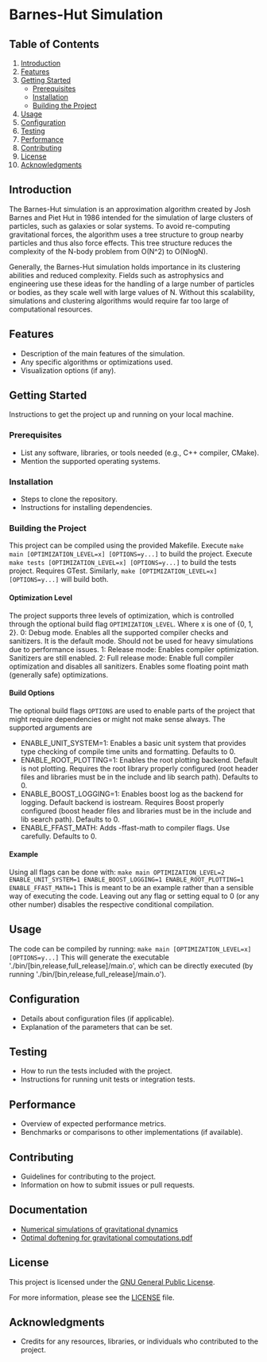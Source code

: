 # Barnes-Hut Simulation

## Table of Contents
1. [Introduction](#introduction)
2. [Features](#features)
3. [Getting Started](#getting-started)
    - [Prerequisites](#prerequisites)
    - [Installation](#installation)
    - [Building the Project](#building-the-project)
4. [Usage](#usage)
5. [Configuration](#configuration)
6. [Testing](#testing)
7. [Performance](#performance)
8. [Contributing](#contributing)
9. [License](#license)
10. [Acknowledgments](#acknowledgments)

## Introduction
The Barnes-Hut simulation is an approximation algorithm created by Josh Barnes and Piet Hut in 1986 intended for the simulation of large clusters of particles, such as galaxies or solar systems. To avoid re-computing gravitational forces, the algorithm uses a tree structure to group nearby particles and thus also force effects. This tree structure reduces the complexity of the N-body problem from O(N^2) to O(NlogN).

Generally, the Barnes-Hut simulation holds importance in its clustering abilities and reduced complexity. Fields such as astrophysics and engineering use these ideas for the handling of a large number of particles or bodies, as they scale well with large values of N. Without this scalability, simulations and clustering algorithms would require far too large of computational resources.

## Features
- Description of the main features of the simulation.
- Any specific algorithms or optimizations used.
- Visualization options (if any).

## Getting Started
Instructions to get the project up and running on your local machine.

### Prerequisites
- List any software, libraries, or tools needed (e.g., C++ compiler, CMake).
- Mention the supported operating systems.

### Installation
- Steps to clone the repository.
- Instructions for installing dependencies.

### Building the Project

This project can be compiled using the provided Makefile.
Execute `make main [OPTIMIZATION_LEVEL=x] [OPTIONS=y...]` to build the project.
Execute `make tests [OPTIMIZATION_LEVEL=x] [OPTIONS=y...]` to build the tests
project. Requires GTest.
Similarly, `make [OPTIMIZATION_LEVEL=x] [OPTIONS=y...]` will build both.

#### Optimization Level

The project supports three levels of optimization, which is controlled through
the optional build flag `OPTIMIZATION_LEVEL`. Where x is one of {0, 1, 2}.
0: Debug mode. Enables all the supported compiler checks and sanitizers. It is
the default mode. Should not be used for heavy simulations due to performance
issues.
1: Release mode: Enables compiler optimization. Sanitizers are still
enabled.
2: Full release mode: Enable full compiler optimization and disables all sanitizers. Enables some floating point math (generally safe) optimizations.

#### Build Options
The optional build flags `OPTIONS` are used to enable parts of the project that might require dependencies or might not make sense always.
The supported arguments are
- ENABLE_UNIT_SYSTEM=1: Enables a basic unit system that provides type checking of
  compile time units and formatting. Defaults to 0.
- ENABLE_ROOT_PLOTTING=1: Enables the root plotting backend. Default is not plotting. Requires the root library properly configured (root header files and libraries must be in the include and lib search path). Defaults to 0.
- ENABLE_BOOST_LOGGING=1: Enables boost log as the backend for logging. Default backend is iostream. Requires Boost properly configured (boost header files and libraries must be in the include and lib search path). Defaults to 0.
- ENABLE_FFAST_MATH: Adds -ffast-math to compiler flags. Use carefully. Defaults
  to 0.

#### Example
Using all flags can be done with:
`make main OPTIMIZATION_LEVEL=2 ENABLE_UNIT_SYSTEM=1 ENABLE_BOOST_LOGGING=1 ENABLE_ROOT_PLOTTING=1 ENABLE_FFAST_MATH=1`
This is meant to be an example rather than a sensible way of executing the code.
Leaving out any flag or setting equal to 0 (or any other number) disables the
respective conditional compilation.

## Usage
The code can be compiled by running:
`make main [OPTIMIZATION_LEVEL=x] [OPTIONS=y...]`
This will generate the executable './bin/[bin,release,full_release]/main.o',
which can be directly executed (by running './bin/[bin,release,full_release]/main.o').

## Configuration
- Details about configuration files (if applicable).
- Explanation of the parameters that can be set.

## Testing
- How to run the tests included with the project.
- Instructions for running unit tests or integration tests.

## Performance
- Overview of expected performance metrics.
- Benchmarks or comparisons to other implementations (if available).

## Contributing
- Guidelines for contributing to the project.
- Information on how to submit issues or pull requests.

## Documentation

- [Numerical simulations of gravitational dynamics](docs/numerical_simulation_of_gravitational_dynamics.pdf)
- [Optimal doftening for gravitational computations.pdf](docs/optimal_doftening_for_gravitational_computations.pdf)

## License
This project is licensed under the [GNU General Public License](./LICENSE).

For more information, please see the [LICENSE](./LICENSE) file.

## Acknowledgments
- Credits for any resources, libraries, or individuals who contributed to the project.
